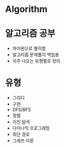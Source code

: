 Algorithm
===============

# 알고리즘 공부

 - 파이썬으로 풀이함   
 - 알고리즘 문제풀이 백업용   
 - 자주 나오는 유형별로 정리   
 
# 유형
 
- 그리디
- 구현
- DFS/BFS
- 정렬
- 이진 탐색
- 다이나믹 프로그래밍
- 최단 경로
- 그래프 이론

